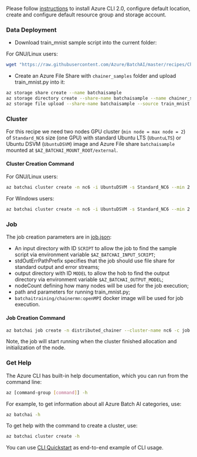 Please follow [instructions](/recipes/Readme.md) to install Azure CLI 2.0, configure default location, create and configure default resource group and storage account.


### Data Deployment

- Download train_mnist sample script into the current folder:

For GNU/Linux users:

```sh
wget "https://raw.githubusercontent.com/Azure/BatchAI/master/recipes/Chainer/Chainer-GPU-Distributed/train_mnist.py?token=AcZzrV-OFepRwpRSB1kyABIX-PLh2ZHqks5Z4eukwA%3D%3D" -O train_mnist.py
```

- Create an Azure File Share with `chainer_samples` folder and upload train_mnist.py into it:

```sh
az storage share create --name batchaisample
az storage directory create --share-name batchaisample --name chainer_samples
az storage file upload --share-name batchaisample --source train_mnist.py --path chainer_samples
```

### Cluster

For this recipe we need two nodes GPU cluster (`min node = max node = 2`) of `Standard_NC6` size (one GPU) with standard Ubuntu LTS (`UbuntuLTS`) or Ubuntu DSVM (```UbuntuDSVM```) image and Azure File share `batchaisample` mounted at `$AZ_BATCHAI_MOUNT_ROOT/external`.

#### Cluster Creation Command

For GNU/Linux users:

```sh
az batchai cluster create -n nc6 -i UbuntuDSVM -s Standard_NC6 --min 2 --max 2 --afs-name batchaisample --afs-mount-path external -u $USER -k ~/.ssh/id_rsa.pub
```

For Windows users:

```sh
az batchai cluster create -n nc6 -i UbuntuDSVM -s Standard_NC6 --min 2 --max 2 --afs-name batchaisample --afs-mount-path external -u <user_name> -p <password>
```

### Job

The job creation parameters are in [job.json](./job.json):

- An input directory with ID `SCRIPT` to allow the job to find the sample script via environment variable `$AZ_BATCHAI_INPUT_SCRIPT`;
- stdOutErrPathPrefix specifies that the job should use file share for standard output and error streams;
- output directory with ID `MODEL` to allow the hob to find the output directory via environment variable `$AZ_BATCHAI_OUTPUT_MODEL`;
- nodeCount defining how many nodes will be used for the job execution;
- path and parameters for running train_mnist.py;
- ```batchaitraining/chainermn:openMPI``` docker image will be used for job execution.

#### Job Creation Command

```sh
az batchai job create -n distributed_chainer --cluster-name nc6 -c job.json
```

Note, the job will start running when the cluster finished allocation and initialization of the node.

### Get Help

The Azure CLI has built-in help documentation, which you can run from the command line:

```sh
az [command-group [command]] -h
```

For example, to get information about all Azure Batch AI categories, use:

```sh
az batchai -h
```

To get help with the command to create a cluster, use:

```sh
az batchai cluster create -h
```

You can use [CLI Quickstart](https://docs.microsoft.com/en-us/azure/batch-ai/quickstart-cli) as end-to-end example of CLI usage.
